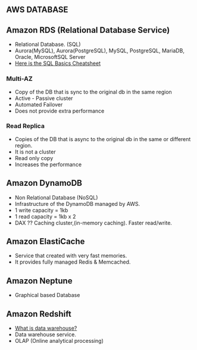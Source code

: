 ## AWS DATABASE

## Amazon RDS (Relational Database Service)

- Relational Database. (SQL)
- Aurora(MySQL), Aurora(PostgreSQL), MySQL, PostgreSQL, MariaDB, Oracle, MicrosoftSQL Server
- [Here is the SQL Basics Cheatsheet](https://learnsql.com/blog/sql-basics-cheat-sheet/sql-basics-cheat-sheet-a4.pdf)

### Multi-AZ

- Copy of the DB that is sync to the original db in the same region
- Active - Passive cluster
- Automated Failover
- Does not provide extra performance

### Read Replica

- Copies of the DB that is async to the original db in the same or different region.
- It is not a cluster
- Read only copy
- Increases the performance

## Amazon DynamoDB

- Non Relational Database (NoSQL)
- Infrastructure of the DynamoDB managed by AWS.
- 1 write capacity = 1kb
- 1 read capacity = 1kb x 2
- DAX ?? Caching cluster,(in-memory caching). Faster read/write.

## Amazon ElastiCache

- Service that created with very fast memories.
- It provides fully managed Redis & Memcached.

## Amazon Neptune

- Graphical based Database

## Amazon Redshift

- [What is data warehouse?](https://aws.amazon.com/data-warehouse/)
- Data warehouse service.
- OLAP (Online analytical processing)
